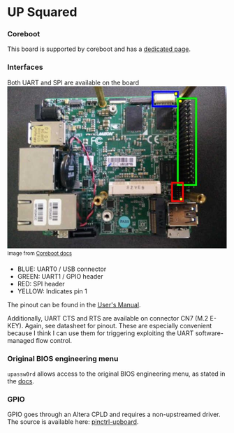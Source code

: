 # UP Squared

### Coreboot
This board is supported by coreboot and has a [dedicated page](https://doc.coreboot.org/mainboard/up/squared/index.html).

### Interfaces
Both UART and SPI are available on the board
![UP Squared interfaces](./pics/UP_Squared_bottom.jpg)
<sup>Image from [Coreboot docs](https://doc.coreboot.org/mainboard/up/squared/index.html)</sup>

- BLUE: UART0 / USB connector
- GREEN: UART1 / GPIO header
- RED: SPI header
- YELLOW: Indicates pin 1

The pinout can be found in the [User's Manual](./UP%20Squared%20(UPS-APL)%20Manual%206th%20Ed.pdf).

Additionally, UART CTS and RTS are available on connector CN7 (M.2 E-KEY).
Again, see datasheet for pinout. These are especially convenient because I
think I can use them for triggering exploiting the UART software-managed flow
control.

### Original BIOS engineering menu
`upassw0rd` allows access to the original BIOS engineering menu, as stated in
the [docs](https://github.com/up-board/up-community/wiki/Firmware#engineering-bios-password).

### GPIO
GPIO goes through an Altera CPLD and requires a non-upstreamed driver. The
source is available here: [pinctrl-upboard](https://github.com/up-division/pinctrl-upboard).